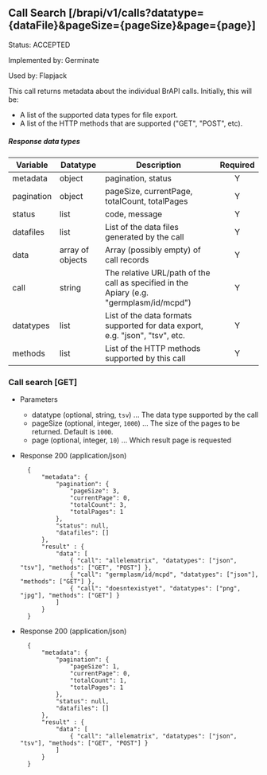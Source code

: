 ## Call Search [/brapi/v1/calls?datatype={dataFile}&pageSize={pageSize}&page={page}]

Status: ACCEPTED

Implemented by: Germinate

Used by: Flapjack

This call returns metadata about the individual BrAPI calls. Initially, this will be:
- A list of the supported data types for file export.
- A list of the HTTP methods that are supported ("GET", "POST", etc).

##### Response data types
|Variable|Datatype|Description|Required|
|------|------|------|:-----:|
|metadata|object|pagination, status|Y|
|pagination|object|pageSize, currentPage, totalCount, totalPages|Y|
|status|list|code, message|Y|
|datafiles|list|List of the data files generated by the call|Y|
|data|array of objects|Array (possibly empty) of call records|Y|
|call|string|The relative URL/path of the call as specified in the Apiary (e.g. "germplasm/id/mcpd")|Y|
|datatypes|list|List of the data formats supported for data export, e.g. "json", "tsv", etc.|Y|
|methods|list|List of the HTTP methods supported by this call|Y|

### Call search [GET]
+ Parameters
    + datatype (optional, string, `tsv`) ... The data type supported by the call
    + pageSize (optional, integer, `1000`) ... The size of the pages to be returned. Default is `1000`.
    + page (optional, integer, `10`) ... Which result page is requested
+ Response 200 (application/json)

        {
            "metadata": {
                "pagination": {
                    "pageSize": 3,
                    "currentPage": 0,
                    "totalCount": 3,
                    "totalPages": 1
                },
                "status": null,
                "datafiles": []
            },
            "result" : {
                "data": [
                    { "call": "allelematrix", "datatypes": ["json", "tsv"], "methods": ["GET", "POST"] },
                    { "call": "germplasm/id/mcpd", "datatypes": ["json"], "methods": ["GET"] },
                    { "call": "doesntexistyet", "datatypes": ["png", "jpg"], "methods": ["GET"] }
                ]
            }
        }

+ Response 200 (application/json)

        {
            "metadata": {
                "pagination": {
                    "pageSize": 1,
                    "currentPage": 0,
                    "totalCount": 1,
                    "totalPages": 1
                },
                "status": null,
                "datafiles": []
            },
            "result" : {
                "data": [
                    { "call": "allelematrix", "datatypes": ["json", "tsv"], "methods": ["GET", "POST"] }
                ]
            }
        }

